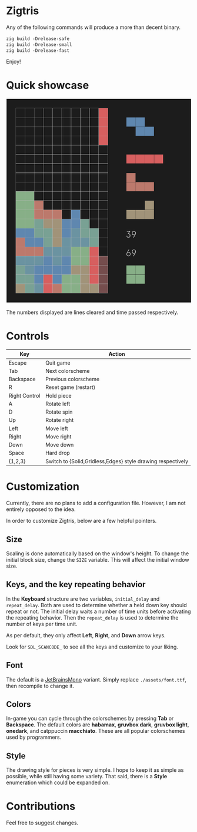 # Zigtris

Any of the following commands will produce a more than decent binary.

```console
zig build -Drelease-safe
zig build -Drelease-small
zig build -Drelease-fast
```

Enjoy!

# Quick showcase

![Zigtris](./zigtris.png)

The numbers displayed are lines cleared and time passed respectively.

# Controls

| Key | Action |
| --- | --- |
| Escape | Quit game |
| Tab | Next colorscheme |
| Backspace | Previous colorscheme |
| R | Reset game (restart) |
| Right Control | Hold piece |
| A | Rotate left |
| D | Rotate spin |
| Up | Rotate right |
| Left | Move left |
| Right | Move right |
| Down | Move down |
| Space | Hard drop |
| {1,2,3} | Switch to {Solid,Gridless,Edges} style drawing respectively |

# Customization

Currently, there are no plans to add a configuration file. However, I am not
entirely opposed to the idea.

In order to customize Zigtris, below are a few helpful pointers.

## Size

Scaling is done automatically based on the window's height. To change the
initial block size, change the `SIZE` variable. This will affect the initial
window size.

## Keys, and the key repeating behavior

In the **Keyboard** structure are two variables, `initial_delay` and
`repeat_delay`. Both are used to determine whether a held down key should
repeat or not. The initial delay waits a number of time units before
activating the repeating behavior. Then the `repeat_delay` is used to determine
the number of keys per time unit.

As per default, they only affect **Left**, **Right**, and **Down** arrow keys.

Look for `SDL_SCANCODE_` to see all the keys and customize to your liking.

## Font

The default is a [JetBrainsMono](https://github.com/JetBrains/JetBrainsMono)
variant. Simply replace `./assets/font.ttf`, then recompile to change it.

## Colors

In-game you can cycle through the colorschemes by pressing **Tab** or
**Backspace**. The default colors are **habamax**, **gruvbox dark**, **gruvbox
light**, **onedark**, and catppuccin **macchiato**. These are all popular
colorschemes used by programmers.

## Style

The drawing style for pieces is very simple. I hope to keep it as simple as
possible, while still having some variety. That said, there is a **Style**
enumeration which could be expanded on.


# Contributions

Feel free to suggest changes.

#
